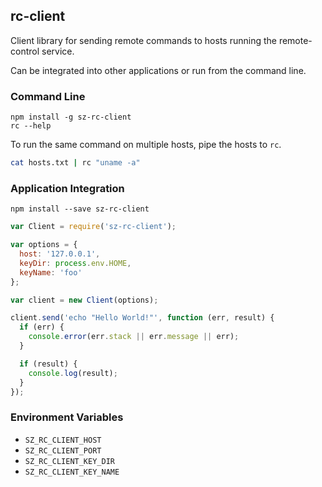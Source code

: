 ## rc-client

Client library for sending remote commands to hosts running the remote-control service.

Can be integrated into other applications or run from the command line.

### Command Line

```
npm install -g sz-rc-client
rc --help
```

To run the same command on multiple hosts, pipe the hosts to `rc`.

```bash
cat hosts.txt | rc "uname -a"
```

### Application Integration
```
npm install --save sz-rc-client
```

```js
var Client = require('sz-rc-client');

var options = {
  host: '127.0.0.1',
  keyDir: process.env.HOME,
  keyName: 'foo'
};

var client = new Client(options);

client.send('echo "Hello World!"', function (err, result) {
  if (err) {
    console.error(err.stack || err.message || err);
  }

  if (result) {
    console.log(result);
  }
});
```

### Environment Variables

* `SZ_RC_CLIENT_HOST`
* `SZ_RC_CLIENT_PORT`
* `SZ_RC_CLIENT_KEY_DIR`
* `SZ_RC_CLIENT_KEY_NAME`